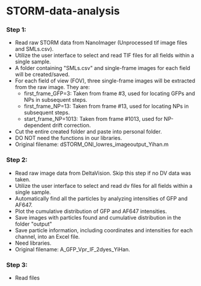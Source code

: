 # STORM-data-analysis


### Step 1: 
- Read raw STORM data from NanoImager (Unprocessed tif image files and SMLs.csv).
- Utilize the user interface to select and read TIF files for all fields within a single sample.
- A folder containing "SMLs.csv" and single-frame images for each field will be created/saved.
- For each field of view (FOV), three single-frame images will be extracted from the raw image. They are:
  - first_frame_GFP=3: Taken from frame #3, used for locating GFPs and NPs in subsequent steps.
  - first_frame_NP=13: Taken from frame #13, used for locating NPs in subsequent steps.
  - start_frame_NP=1013: Taken from frame #1013, used for NP-dependent drift correction.
- Cut the entire created folder and paste into personal folder.
- DO NOT need the functions in our libraries.
- Original filename: dSTORM_ONI_lowres_imageoutput_Yihan.m

### Step 2: 
- Read raw image data from DeltaVision. Skip this step if no DV data was taken.
- Utilize the user interface to select and read dv files for all fields within a single sample.
- Automatically find all the particles by analyzing intensities of GFP and AF647.
- Plot the cumulative distribution of GFP and AF647 intensities.
- Save images with particles found and cumulative distribution in the folder "output"
- Save particle information, including coordinates and intensities for each channel, into an Excel file.
- Need libraries.
- Original filename: A_GFP_Vpr_IF_2dyes_YiHan.

### Step 3:
- Read files 
